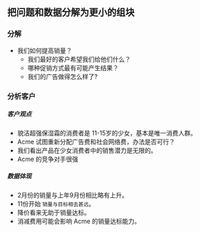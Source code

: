 ## 把问题和数据分解为更小的组块

### 分解
* 我们如何提高销量？
    * 我们最好的客户希望我们给他们什么？
    * 哪种促销方式最有可能产生结果？
    * 我们的广告做得怎么样了?

### 分析客户

##### 客户观点
* 貌洁超强保湿霜的消费者是 11-15岁的少女，基本是唯一消费人群。
* Acme 试图重新分配广告费和社会网络费，办法是否可行？
* 我们看出产品在少女消费者中的销售潜力是无限的。
* Acme 的竞争对手很强

##### 数据体现
* 2月份的销量与上年9月份相比略有上升。
* 11份开始 `销量与目标相去甚远`。
* 降价看来无助于销量达标。
* 消减费用可能会影响 Acme 的销量达标能力。

